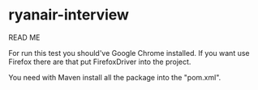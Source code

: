 # ryanair-interview
READ ME

For run this test you should've Google Chrome installed. If you want use Firefox there are that put FirefoxDriver into the project.

You need with Maven install all the package into the "pom.xml".
